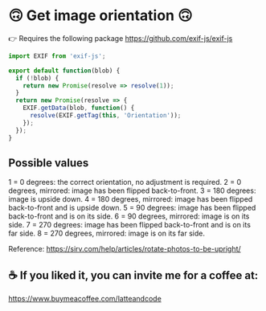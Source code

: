 # 🙃 Get image orientation 🙃

👉 Requires the following package https://github.com/exif-js/exif-js

```js
import EXIF from 'exif-js';

export default function(blob) {
  if (!blob) {
    return new Promise(resolve => resolve(1));
  }
  return new Promise(resolve => {
    EXIF.getData(blob, function() {
      resolve(EXIF.getTag(this, 'Orientation'));
    });
  });
}
```

## Possible values

1 = 0 degrees: the correct orientation, no adjustment is required.
2 = 0 degrees, mirrored: image has been flipped back-to-front.
3 = 180 degrees: image is upside down.
4 = 180 degrees, mirrored: image has been flipped back-to-front and is upside down.
5 = 90 degrees: image has been flipped back-to-front and is on its side.
6 = 90 degrees, mirrored: image is on its side.
7 = 270 degrees: image has been flipped back-to-front and is on its far side.
8 = 270 degrees, mirrored: image is on its far side.

Reference: https://sirv.com/help/articles/rotate-photos-to-be-upright/

## ☕️ If you liked it, you can invite me for a coffee at:

https://www.buymeacoffee.com/latteandcode